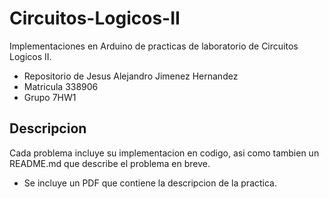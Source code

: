 # Circuitos-Logicos-II
Implementaciones en Arduino de practicas de laboratorio de Circuitos Logicos II.
* Repositorio de Jesus Alejandro Jimenez Hernandez
* Matricula 338906
* Grupo 7HW1
## Descripcion

Cada problema incluye su implementacion en codigo, asi como tambien un README.md que describe el problema en breve.
* Se incluye un PDF que contiene la descripcion de la practica.
